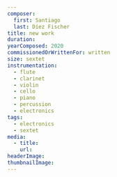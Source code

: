 ```yaml
---
composer:
  first: Santiago
  last: Díez Fischer
title: new work
duration:
yearComposed: 2020
commissionedOrWrittenFor: written
size: sextet
instrumentation:
  - flute
  - clarinet
  - violin
  - cello
  - piano
  - percussion
  - electronics
tags:
  - electronics
  - sextet
media:
  - title:
    url:
headerImage:
thumbnailImage:
---
```

